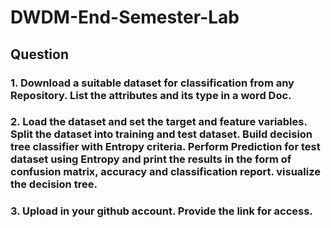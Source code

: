 # DWDM-End-Semester-Lab

## Question

### 1. Download a suitable dataset for classification from any Repository. List the attributes and its type in a word Doc. 

### 2. Load the dataset and set the target and feature variables. Split the dataset into training and test dataset. Build decision tree classifier with Entropy criteria. Perform Prediction for test dataset using Entropy and print the results in the form of confusion matrix, accuracy and classification report. visualize the decision tree.

### 3. Upload in your github account. Provide the link for access.
